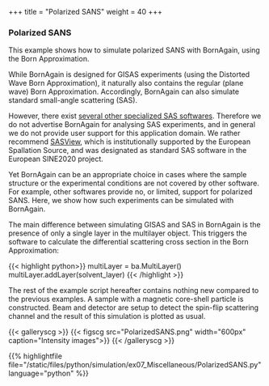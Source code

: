 +++
title = "Polarized SANS"
weight = 40
+++

### Polarized SANS

This example shows how to simulate polarized SANS with BornAgain, using the Born
Approximation.

While BornAgain is designed for GISAS experiments (using the Distorted Wave Born
Approximation), it naturally also contains the regular (plane wave) Born Approximation.
Accordingly, BornAgain can also simulate standard small-angle scattering (SAS).

However, there exist
[several other specialized SAS softwares](http://smallangle.org/content/software).
Therefore we do not advertise BornAgain for analysing SAS experiments,
and in general we do not provide user support for this application domain.
We rather recommend [SASView](https://www.sasview.org/),
which is institutionally supported by the European Spallation Source,
and was designated as standard SAS software in the European SINE2020 project.

Yet BornAgain can be an appropriate choice in cases where the sample structure or
the experimental conditions are not covered by other software.
For example, other softwares provide no, or limited, support for polarized SANS.
Here, we show how such experiments can be simulated with BornAgain.

The main difference between simulating GISAS and SAS in BornAgain is the presence
of only a single layer in the multilayer object. This triggers the software to
calculate the differential scattering cross section in the Born Approximation:

{{< highlight python>}}
multiLayer = ba.MultiLayer()
multiLayer.addLayer(solvent_layer)
{{< /highlight >}}

The rest of the example script hereafter contains nothing new compared to the
previous examples. A sample with a magnetic core-shell particle is constructed.
Beam and detector are setup to detect the spin-flip scattering channel and the
result of this simulation is plotted as usual.

{{< galleryscg >}}
{{< figscg src="PolarizedSANS.png" width="600px" caption="Intensity images">}}
{{< /galleryscg >}}

{{% highlightfile file="/static/files/python/simulation/ex07_Miscellaneous/PolarizedSANS.py" language="python" %}}
